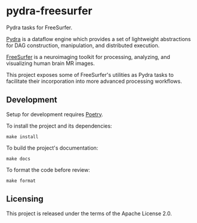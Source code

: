 # pydra-freesurfer

Pydra tasks for FreeSurfer.

[Pydra] is a dataflow engine which provides a set of lightweight abstractions for DAG construction, manipulation, and
distributed execution.

[FreeSurfer] is a neuroimaging toolkit for processing, analyzing, and visualizing human brain MR images.

This project exposes some of FreeSurfer's utilities as Pydra tasks to facilitate their incorporation into more advanced
processing workflows.

## Development

Setup for development requires [Poetry](https://python-poetry.org/).

To install the project and its dependencies:

```console
make install
```

To build the project's documentation:

```console
make docs
```

To format the code before review:

```console
make format
```

## Licensing

This project is released under the terms of the Apache License 2.0.

[Pydra]: https://nipype.github.io/pydra/
[Freesurfer]: https://surfer.nmr.mgh.harvard.edu/
